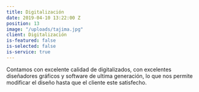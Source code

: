 ```yaml
---
title: Digitalización
date: 2019-04-10 13:22:00 Z
position: 13
image: "/uploads/tajima.jpg"
client: Digitalización
is-featured: false
is-selected: false
is-service: true
---
```

Contamos con excelente calidad de digitalizados, con excelentes diseñadores gráficos y software de ultima generación, lo que nos permite modificar el diseño hasta que el cliente este satisfecho.
